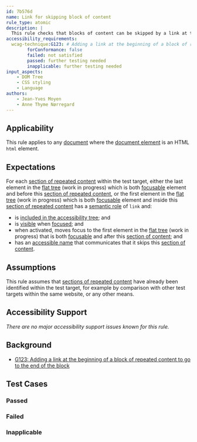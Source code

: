 ```yaml
---
id: 7b576d
name: Link for skipping block of content
rule_type: atomic
description: |
  This rule checks that blocks of content can be skipped by a link at their beginning
accessibility_requirements:
  wcag-technique:G123: # Adding a link at the beginning of a block of repeated content to go to the end of the block
		forConformance: false
		failed: not satisfied
		passed: further testing needed
		inapplicable: further testing needed
input_aspects:
	- DOM Tree
	- CSS styling
	- Language
authors:
	- Jean-Yves Moyen
	- Anne Thyme Nørregard
---
```


## Applicability

This rule applies to any [document](#https://www.w3.org/TR/dom/#concept-document) where the [document element](#https://www.w3.org/TR/dom/#document-element) is an HTML `html` element.

## Expectations

For each [section of repeated content](#repeated-content) within the test target, either the last element in the [flat tree](https://drafts.csswg.org/css-scoping/#flat-tree) (work in progress) which is both [focusable](#focusable) element and before this [section of repeated content](#repeated-content), or the first element in the [flat tree](https://drafts.csswg.org/css-scoping/#flat-tree) (work in progress) which is both [focusable](#focusable) element and inside this [section of repeated content](#repeated-content) has a [semantic role](#semantic-role) of `link` and:
- is [included in the accessibility tree](#included-in-the-accessibility-tree); and
- is [visible](#visible) when [focused](#focused); and
- when activated, moves focus to the first element in the [flat tree](https://drafts.csswg.org/css-scoping/#flat-tree) (work in progress) that is both [focusable](#focusable) and after this [section of content](#section-of-content); and
- has an [accessible name](#accessible-name) that communicates that it skips this [section of content](#section-of-content).

## Assumptions

This rule assumes that [sections of repeated content](#repeated-content) have already been identified within the test target, for example by comparison with other test targets within the same website, or any other means.

## Accessibility Support

_There are no major accessibility support issues known for this rule._

## Background

- [G123: Adding a link at the beginning of a block of repeated content to go to the end of the block](https://www.w3.org/WAI/WCAG21/Techniques/general/G123)

## Test Cases

### Passed

### Failed

### Inapplicable
